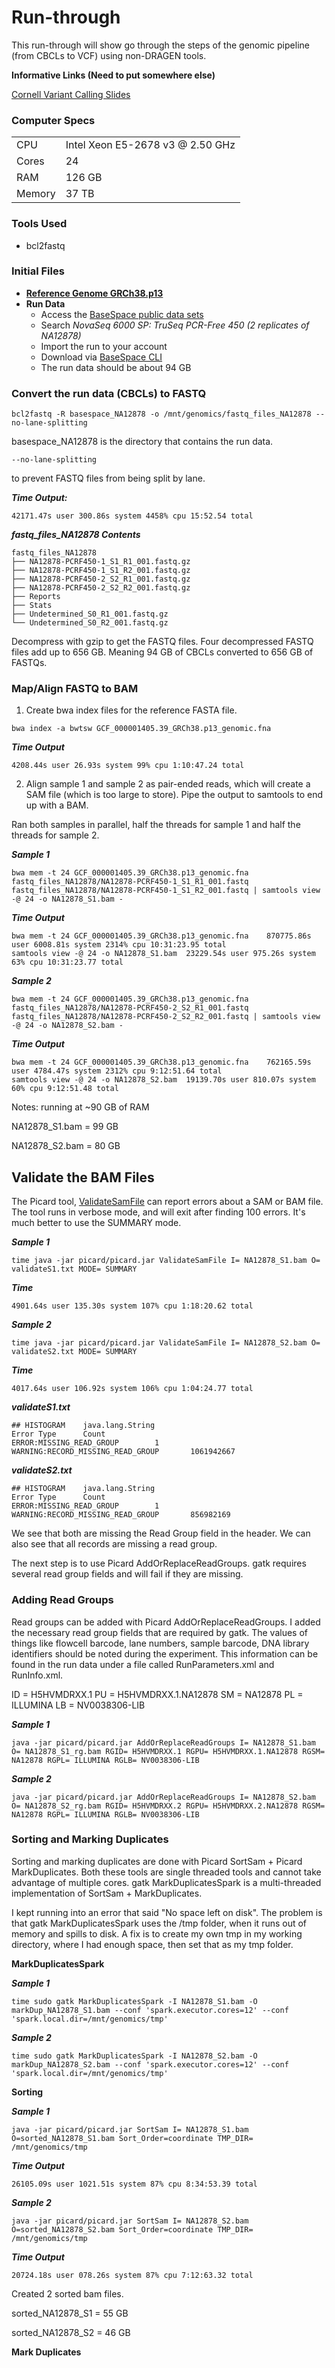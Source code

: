 # Run-through

This run-through will show go through the steps of the genomic pipeline (from CBCLs to VCF) using non-DRAGEN tools.

__Informative Links (Need to put somewhere else)__

[Cornell Variant Calling Slides](https://biohpc.cornell.edu/lab/doc/Variant_workshop_Part1.pdf)

### Computer Specs

| | |
|-|-|
| CPU | Intel Xeon E5-2678 v3 @ 2.50 GHz |
| Cores | 24 |
| RAM | 126 GB |
| Memory | 37 TB |

### Tools Used
- bcl2fastq

### Initial Files

- [__Reference Genome GRCh38.p13__](https://www.ncbi.nlm.nih.gov/assembly/?term=GRCh38)
- __Run Data__
  - Access the [BaseSpace public data sets](https://basespace.illumina.com/datacentral)
  - Search _NovaSeq 6000 SP: TruSeq PCR-Free 450 (2 replicates of NA12878)_
  - Import the run to your account
  - Download via [BaseSpace CLI](https://developer.basespace.illumina.com/docs/content/documentation/cli/cli-overview)
  - The run data should be about 94 GB

### Convert the run data (CBCLs) to FASTQ
```
bcl2fastq -R basespace_NA12878 -o /mnt/genomics/fastq_files_NA12878 --no-lane-splitting
```
basespace_NA12878 is the directory that contains the run data.

```
--no-lane-splitting
```
to prevent FASTQ files from being split by lane.




___Time Output:___
```
42171.47s user 300.86s system 4458% cpu 15:52.54 total
```

***fastq_files_NA12878 Contents***
```
fastq_files_NA12878
├── NA12878-PCRF450-1_S1_R1_001.fastq.gz
├── NA12878-PCRF450-1_S1_R2_001.fastq.gz
├── NA12878-PCRF450-2_S2_R1_001.fastq.gz
├── NA12878-PCRF450-2_S2_R2_001.fastq.gz
├── Reports
├── Stats
├── Undetermined_S0_R1_001.fastq.gz
└── Undetermined_S0_R2_001.fastq.gz
```

Decompress with gzip to get the FASTQ files.
Four decompressed FASTQ files add up to 656 GB.
Meaning 94 GB of CBCLs converted to 656 GB of FASTQs.

### Map/Align FASTQ to BAM

1. Create bwa index files for the reference FASTA file.
```
bwa index -a bwtsw GCF_000001405.39_GRCh38.p13_genomic.fna
```
  ___Time Output___
  ```
  4208.44s user 26.93s system 99% cpu 1:10:47.24 total
  ```

2. Align sample 1 and sample 2 as pair-ended reads, which will create a SAM file (which is too large to store). Pipe the output to samtools to end up with a BAM.

Ran both samples in parallel, half the threads for sample 1 and half the threads for sample 2.

___Sample 1___
```
bwa mem -t 24 GCF_000001405.39_GRCh38.p13_genomic.fna fastq_files_NA12878/NA12878-PCRF450-1_S1_R1_001.fastq fastq_files_NA12878/NA12878-PCRF450-1_S1_R2_001.fastq | samtools view -@ 24 -o NA12878_S1.bam -
```
  ___Time Output___
  ```
  bwa mem -t 24 GCF_000001405.39_GRCh38.p13_genomic.fna    870775.86s user 6008.81s system 2314% cpu 10:31:23.95 total
  samtools view -@ 24 -o NA12878_S1.bam  23229.54s user 975.26s system 63% cpu 10:31:23.77 total      
  ```
___Sample 2___
```
bwa mem -t 24 GCF_000001405.39_GRCh38.p13_genomic.fna fastq_files_NA12878/NA12878-PCRF450-2_S2_R1_001.fastq fastq_files_NA12878/NA12878-PCRF450-2_S2_R2_001.fastq | samtools view -@ 24 -o NA12878_S2.bam -
```
  ___Time Output___
  ```
  bwa mem -t 24 GCF_000001405.39_GRCh38.p13_genomic.fna    762165.59s user 4784.47s system 2312% cpu 9:12:51.64 total
  samtools view -@ 24 -o NA12878_S2.bam  19139.70s user 810.07s system 60% cpu 9:12:51.48 total

  ```

Notes: running at ~90 GB of RAM

NA12878_S1.bam = 99 GB

NA12878_S2.bam = 80 GB

## Validate the BAM Files

The Picard tool, [ValidateSamFile](https://software.broadinstitute.org/gatk/documentation/tooldocs/4.0.1.1/picard_sam_ValidateSamFile.php) can report errors about a SAM or BAM file. The tool runs in verbose mode, and will exit after finding 100 errors. It's much better to use the SUMMARY mode.

___Sample 1___
```
time java -jar picard/picard.jar ValidateSamFile I= NA12878_S1.bam O= validateS1.txt MODE= SUMMARY  
```
___Time___
```
4901.64s user 135.30s system 107% cpu 1:18:20.62 total                                                              

```
___Sample 2___
```
time java -jar picard/picard.jar ValidateSamFile I= NA12878_S2.bam O= validateS2.txt MODE= SUMMARY  
```
___Time___
```
4017.64s user 106.92s system 106% cpu 1:04:24.77 total

```
___validateS1.txt___
```
## HISTOGRAM    java.lang.String
Error Type      Count
ERROR:MISSING_READ_GROUP        1
WARNING:RECORD_MISSING_READ_GROUP       1061942667
```
___validateS2.txt___
```
## HISTOGRAM    java.lang.String
Error Type      Count
ERROR:MISSING_READ_GROUP        1
WARNING:RECORD_MISSING_READ_GROUP       856982169
```
We see that both are missing the Read Group field in the header. We can also see that all records are missing a read group.

The next step is to use Picard AddOrReplaceReadGroups. gatk requires several read group fields and will fail if they are missing.

### Adding Read Groups

Read groups can be added with Picard AddOrReplaceReadGroups. I added the necessary read group fields that are required by gatk. The values of things like flowcell barcode, lane numbers, sample barcode, DNA library identifiers should be noted during the experiment. This information can be found in the run data under a file called RunParameters.xml and RunInfo.xml.

ID = H5HVMDRXX.1
PU = H5HVMDRXX.1.NA12878
SM = NA12878
PL = ILLUMINA
LB = NV0038306-LIB

___Sample 1___
```
java -jar picard/picard.jar AddOrReplaceReadGroups I= NA12878_S1.bam O= NA12878_S1_rg.bam RGID= H5HVMDRXX.1 RGPU= H5HVMDRXX.1.NA12878 RGSM= NA12878 RGPL= ILLUMINA RGLB= NV0038306-LIB
```

___Sample 2___
```
java -jar picard/picard.jar AddOrReplaceReadGroups I= NA12878_S2.bam O= NA12878_S2_rg.bam RGID= H5HVMDRXX.2 RGPU= H5HVMDRXX.2.NA12878 RGSM= NA12878 RGPL= ILLUMINA RGLB= NV0038306-LIB
```

### Sorting and Marking Duplicates

Sorting and marking duplicates are done with Picard SortSam + Picard MarkDuplicates. Both these tools are single threaded tools and cannot take advantage of multiple cores. gatk MarkDuplicatesSpark is a multi-threaded implementation of SortSam + MarkDuplicates.

I kept running into an error that said "No space left on disk". The problem is that gatk MarkDuplicatesSpark uses the /tmp folder, when it runs out of memory and spills to disk. A fix is to create my own tmp in my working directory, where I had enough space, then set that as my tmp folder.

__MarkDuplicatesSpark__

___Sample 1___
```
time sudo gatk MarkDuplicatesSpark -I NA12878_S1.bam -O markDup_NA12878_S1.bam --conf 'spark.executor.cores=12' --conf 'spark.local.dir=/mnt/genomics/tmp'

```

___Sample 2___
```
time sudo gatk MarkDuplicatesSpark -I NA12878_S2.bam -O markDup_NA12878_S2.bam --conf 'spark.executor.cores=12' --conf 'spark.local.dir=/mnt/genomics/tmp'

```


__Sorting__

  ___Sample 1___
  ```  
  java -jar picard/picard.jar SortSam I= NA12878_S1.bam O=sorted_NA12878_S1.bam Sort_Order=coordinate TMP_DIR= /mnt/genomics/tmp

  ```
  ___Time Output___
  ```
  26105.09s user 1021.51s system 87% cpu 8:34:53.39 total  
  ```

  ___Sample 2___
  ```
  java -jar picard/picard.jar SortSam I= NA12878_S2.bam O=sorted_NA12878_S2.bam Sort_Order=coordinate TMP_DIR= /mnt/genomics/tmp
  ```

  ___Time Output___
  ```
  20724.18s user 078.26s system 87% cpu 7:12:63.32 total  
  ```

  Created 2 sorted bam files.

  sorted_NA12878_S1 = 55 GB

  sorted_NA12878_S2 = 46 GB

__Mark Duplicates__
